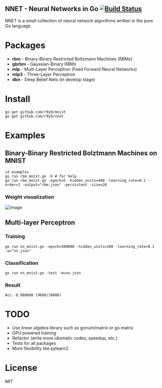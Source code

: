 NNET - Neural Networks in Go [![Build Status](https://travis-ci.org/r9y9/nnet.svg?branch=master)](https://travis-ci.org/r9y9/nnet)
---------------------------------------------------------------

NNET is a small collection of neural network algorithms written in the pure Go language. 

# Packages 

- **rbm** - Binary-Binary Restricted Boltzmann Machines (RBMs)
- **gbrbm** - Gaussian-Binary RBMs
- **mlp** - Multi-Layer Perceptron (Feed Forward Neural Networks)
- **mlp3** - Three-Layer Perceptron
- **dbn** - Deep Belief Nets (in develop stage)

# Install

    go get github.com/r9y9/mnist
    go get github.com/r9y9/nnet

# Examples

## Binary-Binary Restricted Bolztmann Machines on MNIST

    cd examples
    go run rbm_mnist.go -h # for help
    go run rbm_mnist.go -epoch=5 -hidden_units=400 -learning_rate=0.1 -order=1 -output="rbm.json" -persistent -size=20
    
### Weight visualization

![image](http://r9y9.github.io/images/RBM_mnist_Hidden_500_layers.png)

## Multi-layer Perceptron

### Training

    go run nn_mnist.go -epoch=500000 -hidden_units=100 -learning_rate=0.1 -o="nn.json"

### Classification

    go run nn_mnist.go -test -m=nn.json

### Result

    Acc. 0.960000 (9600/10000)

# TODO

- Use linear algebra library such as gonum/matrix or go.matrix
- GPU powered training
- Refactor (write more idiomatic codes, speedup, etc.)
- Tests for all packages
- More flexibility like pylearn2
 
# License

MIT